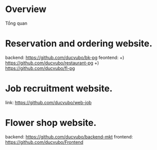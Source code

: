 # Overview
Tổng quan

# Reservation and ordering website.
  backend: https://github.com/ducvubo/bk-pg
  feontend: +) https://github.com/ducvubo/restaurant-pg
           +) https://github.com/ducvubo/fl-pg

# Job recruitment website.
  link: https://github.com/ducvubo/web-job

# Flower shop website.
  backend: https://github.com/ducvubo/backend-mkt
  frontend: https://github.com/ducvubo/Frontend


